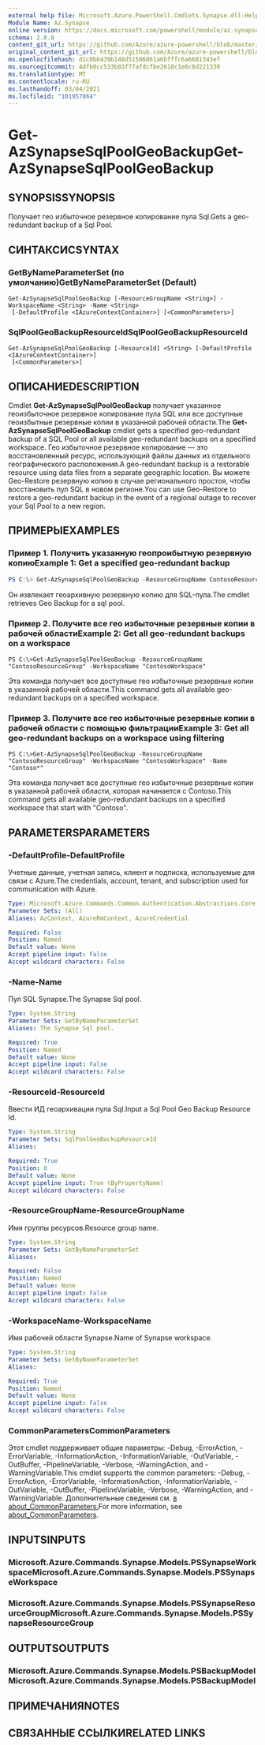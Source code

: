 ```yaml
---
external help file: Microsoft.Azure.PowerShell.Cmdlets.Synapse.dll-Help.xml
Module Name: Az.Synapse
online version: https://docs.microsoft.com/powershell/module/az.synapse/get-azsynapsesqlpoolgeobackup
schema: 2.0.0
content_git_url: https://github.com/Azure/azure-powershell/blob/master/src/Synapse/Synapse/help/Get-AzSynapseSqlPoolGeoBackup.md
original_content_git_url: https://github.com/Azure/azure-powershell/blob/master/src/Synapse/Synapse/help/Get-AzSynapseSqlPoolGeoBackup.md
ms.openlocfilehash: d1c0b6439b148d51506861a6bfffc6a6681343ef
ms.sourcegitcommit: 4dfb0cc533b83f77afdcfbe2618c1e6c8d221330
ms.translationtype: MT
ms.contentlocale: ru-RU
ms.lasthandoff: 03/04/2021
ms.locfileid: "101957864"
---
```

# <span data-ttu-id="9b2d9-101">Get-AzSynapseSqlPoolGeoBackup</span><span class="sxs-lookup"><span data-stu-id="9b2d9-101">Get-AzSynapseSqlPoolGeoBackup</span></span>

## <span data-ttu-id="9b2d9-102">SYNOPSIS</span><span class="sxs-lookup"><span data-stu-id="9b2d9-102">SYNOPSIS</span></span>
<span data-ttu-id="9b2d9-103">Получает гео избыточное резервное копирование пула Sql.</span><span class="sxs-lookup"><span data-stu-id="9b2d9-103">Gets a geo-redundant backup of a Sql Pool.</span></span>

## <span data-ttu-id="9b2d9-104">СИНТАКСИС</span><span class="sxs-lookup"><span data-stu-id="9b2d9-104">SYNTAX</span></span>

### <span data-ttu-id="9b2d9-105">GetByNameParameterSet (по умолчанию)</span><span class="sxs-lookup"><span data-stu-id="9b2d9-105">GetByNameParameterSet (Default)</span></span>
```
Get-AzSynapseSqlPoolGeoBackup [-ResourceGroupName <String>] -WorkspaceName <String> -Name <String>
 [-DefaultProfile <IAzureContextContainer>] [<CommonParameters>]
```

### <span data-ttu-id="9b2d9-106">SqlPoolGeoBackupResourceId</span><span class="sxs-lookup"><span data-stu-id="9b2d9-106">SqlPoolGeoBackupResourceId</span></span>
```
Get-AzSynapseSqlPoolGeoBackup [-ResourceId] <String> [-DefaultProfile <IAzureContextContainer>]
 [<CommonParameters>]
```

## <span data-ttu-id="9b2d9-107">ОПИСАНИЕ</span><span class="sxs-lookup"><span data-stu-id="9b2d9-107">DESCRIPTION</span></span>
<span data-ttu-id="9b2d9-108">Cmdlet **Get-AzSynapseSqlPoolGeoBackup** получает указанное геоизбыточное резервное копирование пула SQL или все доступные геоизбытные резервные копии в указанной рабочей области.</span><span class="sxs-lookup"><span data-stu-id="9b2d9-108">The **Get-AzSynapseSqlPoolGeoBackup** cmdlet gets a specified geo-redundant backup of a SQL Pool or all available geo-redundant backups on a specified workspace.</span></span>
<span data-ttu-id="9b2d9-109">Гео избыточное резервное копирование — это восстановленный ресурс, использующий файлы данных из отдельного географического расположения.</span><span class="sxs-lookup"><span data-stu-id="9b2d9-109">A geo-redundant backup is a restorable resource using data files from a separate geographic location.</span></span>
<span data-ttu-id="9b2d9-110">Вы можете Geo-Restore резервную копию в случае регионального простоя, чтобы восстановить пул SQL в новом регионе.</span><span class="sxs-lookup"><span data-stu-id="9b2d9-110">You can use Geo-Restore to restore a geo-redundant backup in the event of a regional outage to recover your Sql Pool to a new region.</span></span>

## <span data-ttu-id="9b2d9-111">ПРИМЕРЫ</span><span class="sxs-lookup"><span data-stu-id="9b2d9-111">EXAMPLES</span></span>

### <span data-ttu-id="9b2d9-112">Пример 1. Получить указанную геопроибытную резервную копию</span><span class="sxs-lookup"><span data-stu-id="9b2d9-112">Example 1: Get a specified geo-redundant backup</span></span>
```powershell
PS C:\> Get-AzSynapseSqlPoolGeoBackup -ResourceGroupName ContosoResourceGroup -WorkspaceName "ContosoWorkspace" -Name "ContosoSqlPool"
```
<span data-ttu-id="9b2d9-113">Он извлекает геоархивную резервную копию для SQL-пула.</span><span class="sxs-lookup"><span data-stu-id="9b2d9-113">The cmdlet retrieves Geo Backup for a sql pool.</span></span>

### <span data-ttu-id="9b2d9-114">Пример 2. Получите все гео избыточные резервные копии в рабочей области</span><span class="sxs-lookup"><span data-stu-id="9b2d9-114">Example 2: Get all geo-redundant backups on a workspace</span></span>
```
PS C:\>Get-AzSynapseSqlPoolGeoBackup -ResourceGroupName "ContosoResourceGroup" -WorkspaceName "ContosoWorkspace"
```
<span data-ttu-id="9b2d9-115">Эта команда получает все доступные гео избыточные резервные копии в указанной рабочей области.</span><span class="sxs-lookup"><span data-stu-id="9b2d9-115">This command gets all available geo-redundant backups on a specified workspace.</span></span>

### <span data-ttu-id="9b2d9-116">Пример 3. Получите все гео избыточные резервные копии в рабочей области с помощью фильтрации</span><span class="sxs-lookup"><span data-stu-id="9b2d9-116">Example 3: Get all geo-redundant backups on a workspace using filtering</span></span>
```
PS C:\>Get-AzSynapseSqlPoolGeoBackup -ResourceGroupName "ContosoResourceGroup" -WorkspaceName "ContosoWorkspace" -Name "Contoso*"
```
<span data-ttu-id="9b2d9-117">Эта команда получает все доступные гео избыточные резервные копии в указанной рабочей области, которая начинается с Contoso.</span><span class="sxs-lookup"><span data-stu-id="9b2d9-117">This command gets all available geo-redundant backups on a specified workspace that start with "Contoso".</span></span>

## <span data-ttu-id="9b2d9-118">PARAMETERS</span><span class="sxs-lookup"><span data-stu-id="9b2d9-118">PARAMETERS</span></span>

### <span data-ttu-id="9b2d9-119">-DefaultProfile</span><span class="sxs-lookup"><span data-stu-id="9b2d9-119">-DefaultProfile</span></span>
<span data-ttu-id="9b2d9-120">Учетные данные, учетная запись, клиент и подписка, используемые для связи с Azure.</span><span class="sxs-lookup"><span data-stu-id="9b2d9-120">The credentials, account, tenant, and subscription used for communication with Azure.</span></span>

```yaml
Type: Microsoft.Azure.Commands.Common.Authentication.Abstractions.Core.IAzureContextContainer
Parameter Sets: (All)
Aliases: AzContext, AzureRmContext, AzureCredential

Required: False
Position: Named
Default value: None
Accept pipeline input: False
Accept wildcard characters: False
```

### <span data-ttu-id="9b2d9-121">-Name</span><span class="sxs-lookup"><span data-stu-id="9b2d9-121">-Name</span></span>
<span data-ttu-id="9b2d9-122">Пул SQL Synapse.</span><span class="sxs-lookup"><span data-stu-id="9b2d9-122">The Synapse Sql pool.</span></span>

```yaml
Type: System.String
Parameter Sets: GetByNameParameterSet
Aliases: The Synapse Sql pool.

Required: True
Position: Named
Default value: None
Accept pipeline input: False
Accept wildcard characters: False
```

### <span data-ttu-id="9b2d9-123">-ResourceId</span><span class="sxs-lookup"><span data-stu-id="9b2d9-123">-ResourceId</span></span>
<span data-ttu-id="9b2d9-124">Ввести ИД геоархивации пула Sql.</span><span class="sxs-lookup"><span data-stu-id="9b2d9-124">Input a Sql Pool Geo Backup Resource Id.</span></span>

```yaml
Type: System.String
Parameter Sets: SqlPoolGeoBackupResourceId
Aliases:

Required: True
Position: 0
Default value: None
Accept pipeline input: True (ByPropertyName)
Accept wildcard characters: False
```

### <span data-ttu-id="9b2d9-125">-ResourceGroupName</span><span class="sxs-lookup"><span data-stu-id="9b2d9-125">-ResourceGroupName</span></span>
<span data-ttu-id="9b2d9-126">Имя группы ресурсов.</span><span class="sxs-lookup"><span data-stu-id="9b2d9-126">Resource group name.</span></span>

```yaml
Type: System.String
Parameter Sets: GetByNameParameterSet
Aliases:

Required: False
Position: Named
Default value: None
Accept pipeline input: False
Accept wildcard characters: False
```

### <span data-ttu-id="9b2d9-127">-WorkspaceName</span><span class="sxs-lookup"><span data-stu-id="9b2d9-127">-WorkspaceName</span></span>
<span data-ttu-id="9b2d9-128">Имя рабочей области Synapse.</span><span class="sxs-lookup"><span data-stu-id="9b2d9-128">Name of Synapse workspace.</span></span>

```yaml
Type: System.String
Parameter Sets: GetByNameParameterSet
Aliases:

Required: True
Position: Named
Default value: None
Accept pipeline input: False
Accept wildcard characters: False
```

### <span data-ttu-id="9b2d9-129">CommonParameters</span><span class="sxs-lookup"><span data-stu-id="9b2d9-129">CommonParameters</span></span>
<span data-ttu-id="9b2d9-130">Этот cmdlet поддерживает общие параметры: -Debug, -ErrorAction, -ErrorVariable, -InformationAction, -InformationVariable, -OutVariable, -OutBuffer, -PipelineVariable, -Verbose, -WarningAction, and -WarningVariable.</span><span class="sxs-lookup"><span data-stu-id="9b2d9-130">This cmdlet supports the common parameters: -Debug, -ErrorAction, -ErrorVariable, -InformationAction, -InformationVariable, -OutVariable, -OutBuffer, -PipelineVariable, -Verbose, -WarningAction, and -WarningVariable.</span></span> <span data-ttu-id="9b2d9-131">Дополнительные сведения см. [в about_CommonParameters.](http://go.microsoft.com/fwlink/?LinkID=113216)</span><span class="sxs-lookup"><span data-stu-id="9b2d9-131">For more information, see [about_CommonParameters](http://go.microsoft.com/fwlink/?LinkID=113216).</span></span>

## <span data-ttu-id="9b2d9-132">INPUTS</span><span class="sxs-lookup"><span data-stu-id="9b2d9-132">INPUTS</span></span>

### <span data-ttu-id="9b2d9-133">Microsoft.Azure.Commands.Synapse.Models.PSSynapseWorkspace</span><span class="sxs-lookup"><span data-stu-id="9b2d9-133">Microsoft.Azure.Commands.Synapse.Models.PSSynapseWorkspace</span></span>

### <span data-ttu-id="9b2d9-134">Microsoft.Azure.Commands.Synapse.Models.PSSynapseResourceGroup</span><span class="sxs-lookup"><span data-stu-id="9b2d9-134">Microsoft.Azure.Commands.Synapse.Models.PSSynapseResourceGroup</span></span>

## <span data-ttu-id="9b2d9-135">OUTPUTS</span><span class="sxs-lookup"><span data-stu-id="9b2d9-135">OUTPUTS</span></span>

### <span data-ttu-id="9b2d9-136">Microsoft.Azure.Commands.Synapse.Models.PSBackupModel</span><span class="sxs-lookup"><span data-stu-id="9b2d9-136">Microsoft.Azure.Commands.Synapse.Models.PSBackupModel</span></span>

## <span data-ttu-id="9b2d9-137">ПРИМЕЧАНИЯ</span><span class="sxs-lookup"><span data-stu-id="9b2d9-137">NOTES</span></span>

## <span data-ttu-id="9b2d9-138">СВЯЗАННЫЕ ССЫЛКИ</span><span class="sxs-lookup"><span data-stu-id="9b2d9-138">RELATED LINKS</span></span>
